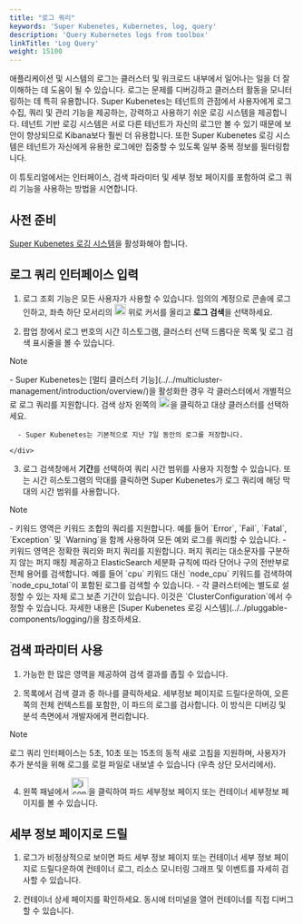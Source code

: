 ```yaml
---
title: "로그 쿼리"
keywords: 'Super Kubenetes, Kubernetes, log, query'
description: 'Query Kubernetes logs from toolbox'
linkTitle: 'Log Query'
weight: 15100
---
```


애플리케이션 및 시스템의 로그는 클러스터 및 워크로드 내부에서 일어나는 일을 더 잘 이해하는 데 도움이 될 수 있습니다. 로그는 문제를 디버깅하고 클러스터 활동을 모니터링하는 데 특히 유용합니다. Super Kubenetes는 테넌트의 관점에서 사용자에게 로그 수집, 쿼리 및 관리 기능을 제공하는, 강력하고 사용하기 쉬운 로깅 시스템을 제공합니다. 테넌트 기반 로깅 시스템은 서로 다른 테넌트가 자신의 로그만 볼 수 있기 때문에 보안이 향상되므로 Kibana보다 훨씬 더 유용합니다. 또한 Super Kubenetes 로깅 시스템은 테넌트가 자신에게 유용한 로그에만 집중할 수 있도록 일부 중복 정보를 필터링합니다.

이 튜토리얼에서는 인터페이스, 검색 파라미터 및 세부 정보 페이지를 포함하여 로그 쿼리 기능을 사용하는 방법을 시연합니다.

## 사전 준비

[Super Kubenetes 로깅 시스템](../../pluggable-components/logging/)을 활성화해야 합니다.

## 로그 쿼리 인터페이스 입력

1. 로그 조회 기능은 모든 사용자가 사용할 수 있습니다. 임의의 계정으로 콘솔에 로그인하고, 좌측 하단 모서리의 <img src="/dist/assets/docs/v3.3/toolbox/log-query/toolbox.png" width="20" alt="icon" /> 위로 커서를 올리고 **로그 검색**을 선택하세요.

2. 팝업 창에서 로그 번호의 시간 히스토그램, 클러스터 선택 드롭다운 목록 및 로그 검색 표시줄을 볼 수 있습니다.

  <div className="notices note">
    <p>Note</p>
    <div>
      - Super Kubenetes는 [멀티 클러스터 기능](../../multicluster-management/introduction/overview/)을 활성화한 경우 각 클러스터에서 개별적으로 로그 쿼리를 지원합니다. 검색 상자 왼쪽의 <img src="/dist/assets/docs/v3.3/toolbox/log-query/drop-down-list.png" width="20" alt="icon" />을 클릭하고 대상 클러스터를 선택하세요.

      - Super Kubenetes는 기본적으로 지난 7일 동안의 로그를 저장합니다.

    </div>

  </div>

3. 로그 검색창에서 **기간**를 선택하여 쿼리 시간 범위를 사용자 지정할 수 있습니다. 또는 시간 히스토그램의 막대를 클릭하면 Super Kubenetes가 로그 쿼리에 해당 막대의 시간 범위를 사용합니다.

<div className="notices note">
  <p>Note</p>
  <div>
    - 키워드 영역은 키워드 조합의 쿼리를 지원합니다. 예를 들어 `Error`, `Fail`, `Fatal`, `Exception` 및 `Warning`을 함께 사용하여 모든 예외 로그를 쿼리할 수 있습니다.
    - 키워드 영역은 정확한 쿼리와 퍼지 쿼리를 지원합니다. 퍼지 쿼리는 대소문자를 구분하지 않는 퍼지 매칭 제공하고 ElasticSearch 세분화 규칙에 따라 단어나 구의 전반부로 전체 용어를 검색합니다. 예를 들어 `cpu` 키워드 대신 `node_cpu` 키워드를 검색하여 `node_cpu_total`이 포함된 로그를 검색할 수 있습니다.
    - 각 클러스터에는 별도로 설정할 수 있는 자체 로그 보존 기간이 있습니다. 이것은 `ClusterConfiguration`에서 수정할 수 있습니다. 자세한 내용은 [Super Kubenetes 로깅 시스템](../../pluggable-components/logging/)을 참조하세요.
  </div>
</div>

## 검색 파라미터 사용

1. 가능한 한 많은 영역을 제공하여 검색 결과를 좁힐 수 있습니다.

2. 목록에서 검색 결과 중 하나를 클릭하세요. 세부정보 페이지로 드릴다운하여, 오른쪽의 전체 컨텍스트를 포함한, 이 파드의 로그를 검사합니다. 이 방식은 디버깅 및 분석 측면에서 개발자에게 편리합니다.

<div className="notices note">
  <p>Note</p>
  <div>
    로그 쿼리 인터페이스는 5초, 10초 또는 15초의 동적 새로 고침을 지원하며, 사용자가 추가 분석을 위해 로그를 로컬 파일로 내보낼 수 있습니다 (우측 상단 모서리에서).
  </div>
</div>

4. 왼쪽 패널에서 <img src="/dist/assets/docs/v3.3/toolbox/log-query/view-detail-page.png" width="30" alt="icon" />을 클릭하여 파드 세부정보 페이지 또는 컨테이너 세부정보 페이지를 볼 수 있습니다.

## 세부 정보 페이지로 드릴

1. 로그가 비정상적으로 보이면 파드 세부 정보 페이지 또는 컨테이너 세부 정보 페이지로 드릴다운하여 컨테이너 로그, 리소스 모니터링 그래프 및 이벤트를 자세히 검사할 수 있습니다.

2. 컨테이너 상세 페이지를 확인하세요. 동시에 터미널을 열어 컨테이너를 직접 디버그할 수 있습니다.
